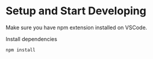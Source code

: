 # Setup and Start Developing

Make sure you have npm extension installed on VSCode.  

Install dependencies
```bash
npm install
```
